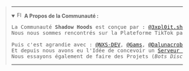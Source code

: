 <blockquote>
<hr>
  
<!-- DEB : Description Communauté English -->
<!--<details>
  <summary>
    <img alt="Flag EN" src="https://cdn.countryflags.com/thumbs/united-kingdom/flag-button-round-250.png" height="16px" width="16px">
    <b>About The Community : </b>
  </summary>
  
<blockquote>
<pre>
  
</pre>
</blockquote>
</details>-->
<!-- FIN : Description Communauté English -->

<!-- DEB : Description Communauté French -->
  <details open>
    <summary>
      <img alt="Flag FR" src="https://cdn.countryflags.com/thumbs/france/flag-button-round-250.png" height="16px" width="16px">
      <b>A Propos de la Communauté :</b>
    </summary>
    
<pre>
La Communauté <b>Shadow Hoods</b> est conçue par : <a href="https://github.com/3xpl0it-Sh4d0w">@3xpl0it.sh4d0w</a>, <a href="https://github.com/NacreousDawn596">@NacreousDawn596</a>, <a href="https://github.com/AwoyDev">@AwoyDev</a>,
Nous nous sommes rencontrés sur la Plateforme TikTok par l'intermédiaire du live de <a href="https://tiktok.com/@inoftrobinson">@InoftRobinson</a>.<br>
Puis c'est agrandie avec : <a href="https://github.com/NXS-DEV">@NXS-DEV</a>, <a href="https://github.com/DarkGams">@Gams</a>, <a href="https://www.github.com/TheRealDalunacrobate">@Dalunacrobate</a>, <a href="https://github.com/1Sparrowhawk">@SparrowHawk</a>, <a href="https://github.com/SaitamaDuBled">@SaitamaDuBled</a>, <a href="https://github.com/CamilleSA">@CamilleSA</a>.
Et depuis nous avons eu l'Idée de concevoir un <a href="https://discord.gg/SkARhtEzd6">Serveur Discord</a> pour partager nos Logiciels, Astuces, etc.
Nous essayons également de faire des Projets (<i>Bots Discord, Utilitaires Linux, Sites Internet, et + a venir</i>).
</pre>
</details>
<!-- FIN : Description Communauté French -->
  
<hr>
</blockquote>
